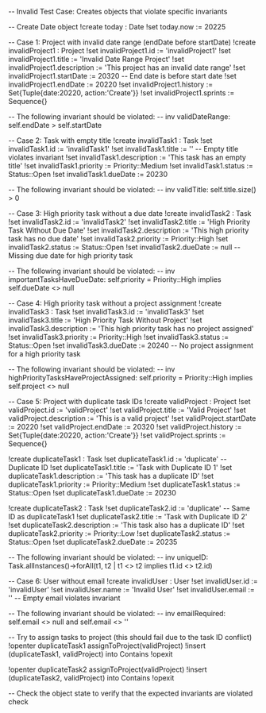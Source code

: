 -- Invalid Test Case: Creates objects that violate specific invariants

-- Create Date object
!create today : Date
!set today.now := 20225

-- Case 1: Project with invalid date range (endDate before startDate)
!create invalidProject1 : Project
!set invalidProject1.id := 'invalidProject1'
!set invalidProject1.title := 'Invalid Date Range Project'
!set invalidProject1.description := 'This project has an invalid date range'
!set invalidProject1.startDate := 20320 -- End date is before start date
!set invalidProject1.endDate := 20220
!set invalidProject1.history := Set{Tuple{date:20220, action:'Create'}}
!set invalidProject1.sprints := Sequence{}

-- The following invariant should be violated:
-- inv validDateRange: self.endDate > self.startDate

-- Case 2: Task with empty title
!create invalidTask1 : Task
!set invalidTask1.id := 'invalidTask1'
!set invalidTask1.title := '' -- Empty title violates invariant
!set invalidTask1.description := 'This task has an empty title'
!set invalidTask1.priority := Priority::Medium
!set invalidTask1.status := Status::Open
!set invalidTask1.dueDate := 20230

-- The following invariant should be violated:
-- inv validTitle: self.title.size() > 0

-- Case 3: High priority task without a due date
!create invalidTask2 : Task
!set invalidTask2.id := 'invalidTask2'
!set invalidTask2.title := 'High Priority Task Without Due Date'
!set invalidTask2.description := 'This high priority task has no due date'
!set invalidTask2.priority := Priority::High
!set invalidTask2.status := Status::Open
!set invalidTask2.dueDate := null -- Missing due date for high priority task

-- The following invariant should be violated:
-- inv importantTasksHaveDueDate: self.priority = Priority::High implies self.dueDate <> null

-- Case 4: High priority task without a project assignment
!create invalidTask3 : Task
!set invalidTask3.id := 'invalidTask3'
!set invalidTask3.title := 'High Priority Task Without Project'
!set invalidTask3.description := 'This high priority task has no project assigned'
!set invalidTask3.priority := Priority::High
!set invalidTask3.status := Status::Open
!set invalidTask3.dueDate := 20240
-- No project assignment for a high priority task

-- The following invariant should be violated:
-- inv highPriorityTasksHaveProjectAssigned: self.priority = Priority::High implies self.project <> null

-- Case 5: Project with duplicate task IDs
!create validProject : Project
!set validProject.id := 'validProject'
!set validProject.title := 'Valid Project'
!set validProject.description := 'This is a valid project'
!set validProject.startDate := 20220
!set validProject.endDate := 20320
!set validProject.history := Set{Tuple{date:20220, action:'Create'}}
!set validProject.sprints := Sequence{}

!create duplicateTask1 : Task
!set duplicateTask1.id := 'duplicate' -- Duplicate ID
!set duplicateTask1.title := 'Task with Duplicate ID 1'
!set duplicateTask1.description := 'This task has a duplicate ID'
!set duplicateTask1.priority := Priority::Medium
!set duplicateTask1.status := Status::Open
!set duplicateTask1.dueDate := 20230

!create duplicateTask2 : Task
!set duplicateTask2.id := 'duplicate' -- Same ID as duplicateTask1
!set duplicateTask2.title := 'Task with Duplicate ID 2'
!set duplicateTask2.description := 'This task also has a duplicate ID'
!set duplicateTask2.priority := Priority::Low
!set duplicateTask2.status := Status::Open
!set duplicateTask2.dueDate := 20235

-- The following invariant should be violated:
-- inv uniqueID: Task.allInstances()->forAll(t1, t2 | t1 <> t2 implies t1.id <> t2.id)

-- Case 6: User without email
!create invalidUser : User
!set invalidUser.id := 'invalidUser'
!set invalidUser.name := 'Invalid User'
!set invalidUser.email := '' -- Empty email violates invariant

-- The following invariant should be violated:
-- inv emailRequired: self.email <> null and self.email <> ''

-- Try to assign tasks to project (this should fail due to the task ID conflict)
!openter duplicateTask1 assignToProject(validProject)
!insert (duplicateTask1, validProject) into Contains
!opexit

!openter duplicateTask2 assignToProject(validProject)
!insert (duplicateTask2, validProject) into Contains
!opexit

-- Check the object state to verify that the expected invariants are violated
check
